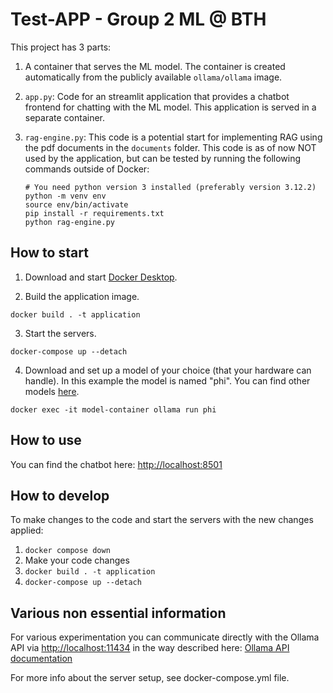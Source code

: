 # Test-APP - Group 2 ML @ BTH 

This project has 3 parts:
1. A container that serves the ML model. The container is created automatically from the publicly available ```ollama/ollama``` image.
2. ```app.py```: Code for an streamlit application that provides a chatbot frontend for chatting with the ML model. This application is served in a separate container.
3. ```rag-engine.py```: This code is a potential start for implementing RAG using the pdf documents in the ```documents``` folder. This code is as of now NOT used by the application, but can be tested by running the following commands outside of Docker:

    ```
    # You need python version 3 installed (preferably version 3.12.2)
    python -m venv env
    source env/bin/activate
    pip install -r requirements.txt
    python rag-engine.py
    ```


## How to start

1. Download and start [Docker Desktop](https://www.docker.com/products/docker-desktop/).

2. Build the application image.

```
docker build . -t application
```

3. Start the servers.

```
docker-compose up --detach
```

4. Download and set up a model of your choice (that your hardware can handle). In this example the model is named "phi". You can find other models [here](https://ollama.com/library).

```
docker exec -it model-container ollama run phi
```

## How to use

You can find the chatbot here: [http://localhost:8501](http://localhost:8501)

## How to develop

To make changes to the code and start the servers with the new changes applied:
1. ```docker compose down```
2. Make your code changes
3. ```docker build . -t application```
4. ```docker-compose up --detach```

## Various non essential information
For various experimentation you can communicate directly with the Ollama API via [http://localhost:11434](http://localhost:11434) in the way described here: [Ollama API documentation](https://github.com/ollama/ollama/blob/main/docs/api.md)

For more info about the server setup, see docker-compose.yml file.

